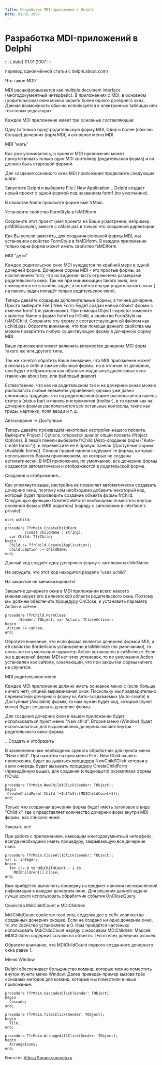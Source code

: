 ```yaml
---
Title: Разработка MDI-приложений в Delphi
Date: 01.01.2007
---
```



Разработка MDI-приложений в Delphi
==================================

::: {.date}
01.01.2007
:::

перевод одноимённой статьи с delphi.about.com)

  Что такое MDI?

MDI расшифровывается как multiple document interface (многодокументный
интерфейс). В приложениях с MDI, в основном (родительском) окне можно
окрыть более одного дочернего окна. Данная возможность обычно
используется в электронных таблицах или текстовых редакторах.

Каждое MDI приложение имеет три основные составляющие:

Одну (и только одну) родительскую форму MDI, Одну и более (обычно
больше) дочерних форм MDI, и основное меню MDI.

  MDI \"мать\"

Как уже упоминалось, в проекте MDI приложения может присутствовать
только один MDI контейнер (родительская форма) и он должен быть
стартовой формой.

Для создания основного окна MDI приложения проделайте следующие шаги:

Запустите Delphi и выберите File \| New Application\... Delphi создаст
новый проект с одной формой под названием form1 (по умолчанию).

В свойстве Name присвойте форме имя frMain.

Установите свойство FormStyle в fsMDIform.

Сохраните этот проект (имя проекта на Ваше усмотрение, например
prMDIExample), вместе с uMain.pas в только что созданной директории.

Как Вы успели заметить, для создания основной формы MDI, мы установили
свойство FormStyle в fsMDIform. В каждом приложении только одна форма
может иметь свойство fsMDIform.

  MDI \"дети\"

Каждое родительское окно MDI нуждается по крайней мере в одной дочерней
форме. Дочерние формы MDI - это простые формы, за исключением того, что
их видимая часть ограничена размерами родительского окна. Так же при
минимизации такого окна, оно помещается не в панель задач, а остаётся
внутри родительского окна ( на панель задач попадёт только родительское
окно).

Теперь давайте создадим дополнительные формы, а точнее дочерние. Просто
выберите File \| New Form. Будет создан новый объект формы с именем
form1 (по умолчанию). При помощи Object Inspector измените свойство Name
в форме form1 на frChild, а свойство FormStyle на fsMDIChild. Сохраните
эту форму с соответствующим ей файлом как uchild.pas. Обратите внимание,
что при помощи данного свойства мы можем превратить любую существующую
форму в дочернюю форму MDI.

Ваше приложение может включать множество дочерних MDI форм такого же или
другого типа.

Так же хочется обратить Ваше внимание, что MDI приложение может включать
в себя и самые обычные формы, но в отличие от дочерних, они будут
отображаться как обычные модальные диалоговые окна (такие как about box,
или файловый диалог).

Естевственно, что как на родительском так и на дочернем окнах можно
располагать любые элементы управления, однако уже давно сложилась
традиция, что на родительской форме располагается панель статуса (status
bar) и панель инструментов (toolbar), в то время как на дочерних формах
располагаются все остальные контролы, такие как гриды, картинки, поля
вводи и т. д.

Автосодание -\> Доступные

Теперь давайте произведём некоторые настройки нашего проекта. Выберите
Project \| Options, откроется диалог опций проекта (Project Options). В
левой панели выберите frChild (Авто-создание форм (\"Auto-create
forms\")), и переместите её в правую панель (Доступные формы (Available
forms)). Список правой панели содержит те формы, которые используются
Вашим приложением, но которые не созданы автоматически. В MDI
приложении, по умолчанию, все дочерние формы создаются автоматически и
отображаются в родительской форме.

Создание и отображение\...

Как упомянуто выше, настройка не позволяет автоматически создавать
дочерние окна, поэтому нам необходимо добавить некоторый код, который
будет производить создание объекта формы frChild. Следующую функцию
CreateChildForm необходимо поместить внутри основной формы (MDI
родитель) (наряду с заголовком в interface\'s private):

    uses uchild;
    ...
    procedure TfrMain.CreateChildForm
             (const childName : string);
      var Child: TfrChild;
    begin
      Child := TfrChild.Create(Application);
      Child.Caption := childName;
    end;

Данный код создаёт одну дочернюю форму с заголовком childName.

Не забудьте, что этот код находится разделе \"uses uchild\".

На закрытие не минимизировать!

Закрытие дочернего окна в MDI приложении всего навсего минимизирует его
в клиентской области родительского окна. Поэтому мы должны обеспечить
процедуру OnClose, и установить параметр Action в caFree:

    procedure TfrChild.FormClose
          (Sender: TObject; var Action: TCloseAction);
    begin
     Action := caFree;
    end;

Обратите внимание, что если форма является дочерней формой MDI, и её
свойство BorderIcons установлено в biMinimize (по умолчанию), то опять
же по умолчанию параметр Action установлен в caMinimize. Если же в
дочерней форме MDI нет этих установок, то по умолчанию Action установлен
как caNone, означающий, что при закрытии формы ничего не случится.

  MDI родительское меню

Каждое MDI приложение должно иметь основное меню с (если больше ничего
нет), опцией выравнивания окон. Поскольку мы предварительно переместили
дочернюю форму из Авто-создаваемых (Auto-create) в Доступные (Available)
формы, то нам нужен будет код, который (пункт меню) будет создавать
дочерние формы.

Для создания дочерних окон в нашем приложении будет использоваться пункт
меню \"New child\". Второе меню (Window) будет использоваться для
выравнивания дочерних окошек внутри родительского окна-формы.

\...Создать и отобразить

В заключении нам необходимо сделать обработчик для пункта меню \"New
child\". При нажатии на пунк меню File \| New Child нашего приложения,
будет вызываться процедура NewChild1Click которая в свою очередь будет
вызывать процедуру CreateChildForm (приведённую выше), для создания
(следующего) экземпляра формы frChild.

    procedure TfrMain.NewChild1Click(Sender: TObject);
    begin
     CreateChildForm('Child '+IntToStr(MDIChildCount+1));
    end;

Только что созданная дочерняя форма будет иметь заголовок в виде \"Child
x\",  где x представляет количество дочерних форм внутри MDI формы, как
описано ниже.

Закрыть всё

При работе с приложением, имеющим многодокументный интерфейс, всегда
необходимо иметь процедуру, закрывающую все дочерние окна.

    procedure TfrMain.CloseAll1Click(Sender: TObject);
    var i: integer;
    begin
      for i:= 0 to MdiChildCount - 1 do
        MDIChildren[i].Close;
    end;

Вам прийдётся выполнять проверку на предмет наличия несохранённой
информации в каждом дочернем окне. Для решения данной задачи лучше всего
использовать обработчик события OnCloseQuery.

Свойства MdiChildCount и MDIChildren

MdiChildCount свойство read only, содержащее в себе количество созданных
дочерних окошек. Если не создано ни одно дочернее окно, то это свойство
установлено в 0. Нам прийдётся частенько использовать MdiChildCount
наряду с массивом MDIChildren. Массив MDIChildren содержит ссылки на
объекты TForm всех дочерних окошек.

Обратите внимание, что MDIChildCount первого созданного дочернего окна
равен 1.

  Меню Window

Delphi обеспечивает большинство команд, которые можно поместить внутри
пункта меню Window. Далее приведён пример вызова трёх основных методов
для команд, которые мы поместили в наше приложение:

    procedure TfrMain.Cascade1Click(Sender: TObject);
    begin
      Cascade;
    end;
     
    procedure TfrMain.Tile1Click(Sender: TObject);
    begin
      Tile;
    end;
     
    procedure TfrMain.ArrangeAll1Click(Sender: TObject);
    begin
      ArrangeIcons;
    end;

Взято из <https://forum.sources.ru>
